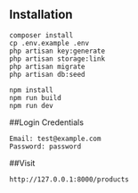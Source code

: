 ## Installation

```
composer install
cp .env.example .env
php artisan key:generate
php artisan storage:link
php artisan migrate
php artisan db:seed

npm install
npm run build
npm run dev
```

##Login Credentials

```
Email: test@example.com
Password: password
```

##Visit

```
http://127.0.0.1:8000/products
```

